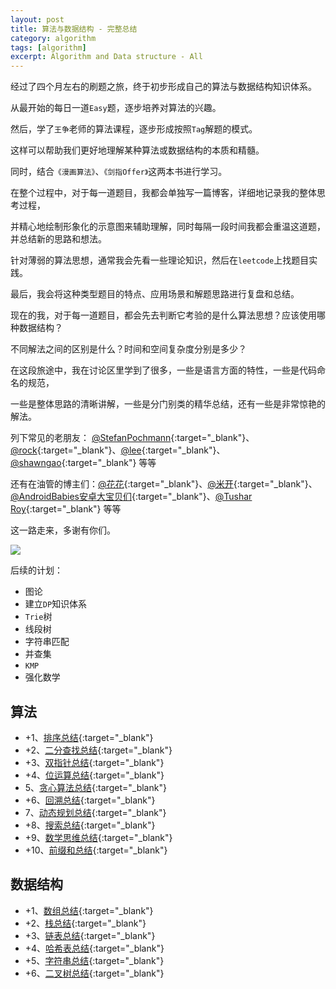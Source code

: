 ```yaml
---
layout: post
title: 算法与数据结构 - 完整总结
category: algorithm
tags: [algorithm]
excerpt: Algorithm and Data structure - All  
---
```


经过了四个月左右的刷题之旅，终于初步形成自己的算法与数据结构知识体系。  

从最开始的每日一道`Easy`题，逐步培养对算法的兴趣。  

然后，学了`王争`老师的算法课程，逐步形成按照`Tag`解题的模式。  

这样可以帮助我们更好地理解某种算法或数据结构的本质和精髓。  

同时，结合`《漫画算法》`、`《剑指Offer》`这两本书进行学习。  

在整个过程中，对于每一道题目，我都会单独写一篇博客，详细地记录我的整体思考过程，  

并精心地绘制形象化的示意图来辅助理解，同时每隔一段时间我都会重温这道题，并总结新的思路和想法。  

针对薄弱的算法思想，通常我会先看一些理论知识，然后在`leetcode`上找题目实践。  

最后，我会将这种类型题目的特点、应用场景和解题思路进行复盘和总结。  

现在的我，对于每一道题目，都会先去判断它考验的是什么算法思想？应该使用哪种数据结构？  

不同解法之间的区别是什么？时间和空间复杂度分别是多少？

在这段旅途中，我在讨论区里学到了很多，一些是语言方面的特性，一些是代码命名的规范，  

一些是整体思路的清晰讲解，一些是分门别类的精华总结，还有一些是非常惊艳的解法。

列下常见的老朋友： [@StefanPochmann](https://leetcode.com/stefanpochmann/){:target="_blank"}、 [@rock](https://leetcode.com/rock/){:target="_blank"}、[@lee](https://leetcode.com/lee215/){:target="_blank"}、[@shawngao](https://leetcode.com/shawngao/){:target="_blank"} 等等  

还有在油管的博主们：[@花花](https://www.youtube.com/user/xxfflower){:target="_blank"}、[@米开](https://www.youtube.com/channel/UCcYaBp5Ur3ExUZRypQEfndQ){:target="_blank"}、[@AndroidBabies安卓大宝贝们](https://www.youtube.com/channel/UCCTCeHoSDGKBOmjvUzavAWQ){:target="_blank"}、[@Tushar Roy](https://www.youtube.com/user/tusharroy2525){:target="_blank"} 等等  



这一路走来，多谢有你们。  


![](https://yyc-images.oss-cn-beijing.aliyuncs.com/leetcode_record_2020_0704.png)  

后续的计划：  

- 图论  
- 建立`DP`知识体系  
- `Trie`树  
- 线段树  
- 字符串匹配  
- 并查集  
- `KMP`  
- 强化数学    

## 算法        

- +1、[排序总结](http://yaoyichen.cn/algorithm/2020/05/17/algorithm-sort.html){:target="_blank"}  
- +2、[二分查找总结](http://yaoyichen.cn/algorithm/2020/05/23/algorithm-binary-search.html){:target="_blank"}  
- +3、[双指针总结](http://yaoyichen.cn/algorithm/2020/05/24/algorithm-two-pointer.html){:target="_blank"}  
- +4、[位运算总结](http://yaoyichen.cn/algorithm/2020/06/25/bit-manipulation.html){:target="_blank"}  
- 5、[贪心算法总结](http://yaoyichen.cn/algorithm/2020/06/24/greedy.html){:target="_blank"}  
- +6、[回溯总结](http://yaoyichen.cn/algorithm/2020/06/22/backtracking.html){:target="_blank"}  
- 7、[动态规划总结](http://yaoyichen.cn/algorithm/2020/06/10/dynamic-programming.html){:target="_blank"}  
- +8、[搜索总结](http://yaoyichen.cn/algorithm/2020/06/15/search.html){:target="_blank"}  
- +9、[数学思维总结](http://yaoyichen.cn/algorithm/2020/06/26/math.html){:target="_blank"}  
- +10、[前缀和总结](http://yaoyichen.cn/algorithm/2020/07/02/prefix-sum.html){:target="_blank"}  



## 数据结构    

- +1、[数组总结](http://yaoyichen.cn/algorithm/2020/07/02/array.html){:target="_blank"}  
- +2、[栈总结](http://yaoyichen.cn/algorithm/2020/05/06/data-structure-stack.html){:target="_blank"}  
- +3、[链表总结](http://yaoyichen.cn/algorithm/2020/05/03/data-structure-linked-list.html){:target="_blank"}  
- +4、[哈希表总结](http://yaoyichen.cn/algorithm/2020/06/29/hashtable.html){:target="_blank"}  
- +5、[字符串总结](http://yaoyichen.cn/algorithm/2020/06/27/string.html){:target="_blank"}  
- +6、[二叉树总结](http://yaoyichen.cn/algorithm/2020/06/18/tree.html){:target="_blank"}  
